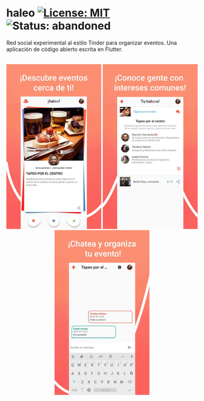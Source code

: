 # haleo [![License: MIT](https://img.shields.io/badge/License-MIT-yellow.svg)](https://opensource.org/licenses/MIT) ![Status: abandoned](https://img.shields.io/badge/status-abandoned-red.svg)

Red social experimental al estilo Tinder para organizar eventos. Una aplicación de código abierto escrita en Flutter.
<br><br>

<p align="center">
  <img src="/assets/screenshots/haleo_01.jpg" alt="screenshot-1" width="250"/>
  <img src="/assets/screenshots/haleo_02.jpg" alt="screenshot-2" width="250"/>
  <img src="/assets/screenshots/haleo_03.jpg" alt="screenshot-3" width="250"/>
</p>
